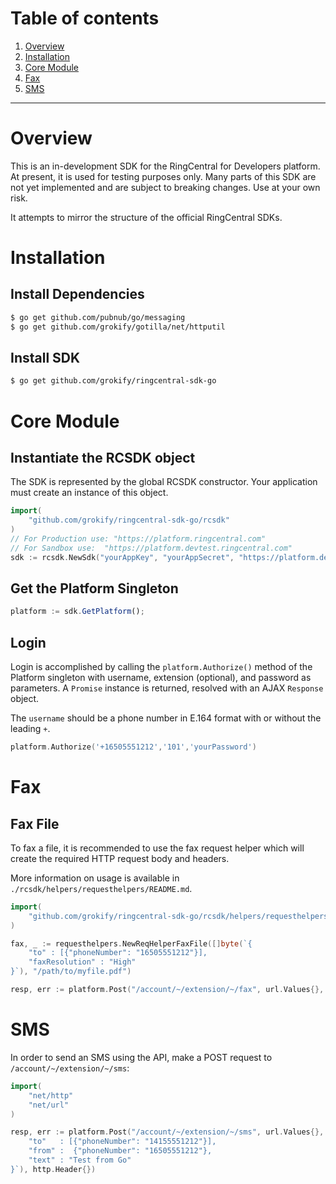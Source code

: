 # Table of contents

1. [Overview](#overview)
2. [Installation](#installation)
3. [Core Module](#core-module)
4. [Fax](#fax)
4. [SMS](#sms)

***

# Overview

This is an in-development SDK for the RingCentral for Developers platform. At present, it is used for testing purposes only. Many parts of this SDK are not yet implemented and are subject to breaking changes. Use at your own risk.

It attempts to mirror the structure of the official RingCentral SDKs. 

# Installation

## Install Dependencies

```bash
$ go get github.com/pubnub/go/messaging
$ go get github.com/grokify/gotilla/net/httputil
```

## Install SDK

```bash
$ go get github.com/grokify/ringcentral-sdk-go
```

# Core Module

## Instantiate the RCSDK object

The SDK is represented by the global RCSDK constructor. Your application must create an instance of this object.

```go
import(
	"github.com/grokify/ringcentral-sdk-go/rcsdk"
)
// For Production use: "https://platform.ringcentral.com"
// For Sandbox use:  "https://platform.devtest.ringcentral.com"
sdk := rcsdk.NewSdk("yourAppKey", "yourAppSecret", "https://platform.devtest.ringcentral.com")
```

## Get the Platform Singleton

```js
platform := sdk.GetPlatform();
```

## Login

Login is accomplished by calling the `platform.Authorize()` method of the Platform singleton with username, extension
(optional), and password as parameters. A `Promise` instance is returned, resolved with an AJAX `Response` object.

The `username` should be a phone number in E.164 format with or without the leading `+`.

```go
platform.Authorize('+16505551212','101','yourPassword')
```

# Fax

## Fax File

To fax a file, it is recommended to use the fax request helper which will create the required HTTP request body and headers.

More information on usage is available in `./rcsdk/helpers/requesthelpers/README.md`.

```go
import(
	"github.com/grokify/ringcentral-sdk-go/rcsdk/helpers/requesthelpers"
)

fax, _ := requesthelpers.NewReqHelperFaxFile([]byte(`{ 
	"to" : [{"phoneNumber": "16505551212"}],
	"faxResolution" : "High"
}`), "/path/to/myfile.pdf")

resp, err := platform.Post("/account/~/extension/~/fax", url.Values{}, fax.GetBody(), fax.GetHeaders())
```

# SMS

In order to send an SMS using the API, make a POST request to `/account/~/extension/~/sms`:

```go
import(
	"net/http"
	"net/url"
)

resp, err := platform.Post("/account/~/extension/~/sms", url.Values{}, []byte(`{ 
	"to"   : [{"phoneNumber": "14155551212"}],
	"from" :  {"phoneNumber": "16505551212"}, 
	"text" : "Test from Go"
}`), http.Header{})
```

